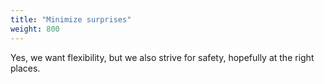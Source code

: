 ```yaml
---
title: "Minimize surprises"
weight: 800
---
```


Yes, we want flexibility, but we also strive for safety, hopefully at the right places.